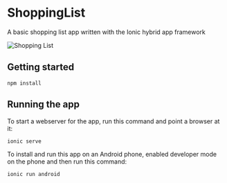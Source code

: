 ShoppingList
============

A basic shopping list app written with the Ionic hybrid app framework

![Shopping List](https://lh3.googleusercontent.com/k9-xAf2srYOl-iwTrrF4RZSYd83Nd2YF5-8Vr6PhYmY=s320)


Getting started
----------------

```
npm install
```


Running the app
---------------

To start a webserver for the app, run this command and point a browser at it:

```
ionic serve
```

To install and run this app on an Android phone, enabled developer mode on the
phone and then run this command:

```
ionic run android
```
